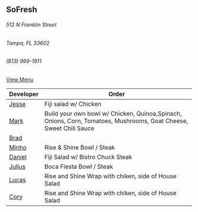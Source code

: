 
## SoFresh
###### 512 N Franklin Street
###### Tampa, FL 33602
###### (813) 999-1911

[View Menu](https://ordering.chownow.com/order/1667/locations)


Developer     | Order
--------------|---------------------
[Jesse](https://github.com/jessecurry)              | Fiji salad w/ Chicken
[Mark](http://github.com/mark-smithtb)              | Build your own bowl w/  Chicken, Quinoa,Spinach, Onions, Corn, Tomatoes, Mushrooms, Goat Cheese, Sweet Chili Sauce
[Brad](https://github.com/bself)                    | 
[Minho](https://github.com/minhochoi)               | Rise & Shine Bowl / Steak
[Daniel](https://github.come/dtartaglia)            | Fiji Salad w/ Bistro Chuck Steak
[Julius](https://github.com/jbzozowski)             | Boca Fiesta Bowl / Steak
[Lucas](https://github.com/LucasClaude)             | Rise and Shine Wrap with chiken, side of House Salad
[Cory]()                                            | Rise and Shine Wrap with chiken, side of House Salad
